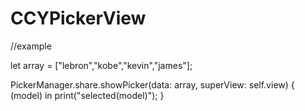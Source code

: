 # CCYPickerView

//example

let array = ["lebron","kobe","kevin","james"];

PickerManager.share.showPicker(data: array, superView: self.view) { (model) in
            print("selected\(model)");
        }
